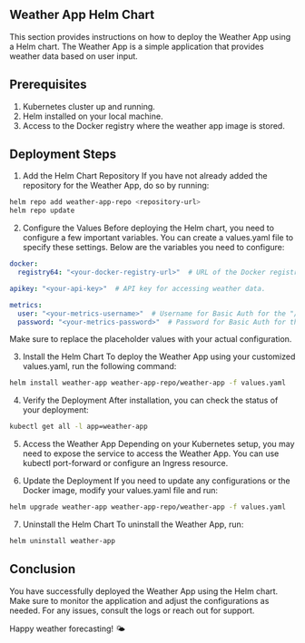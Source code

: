 ## Weather App Helm Chart

This section provides instructions on how to deploy the Weather App using a Helm chart. The Weather App is a simple application that provides weather data based on user input.

## Prerequisites

1. Kubernetes cluster up and running.
2. Helm installed on your local machine.
3. Access to the Docker registry where the weather app image is stored.

## Deployment Steps

1. Add the Helm Chart Repository
If you have not already added the repository for the Weather App, do so by running:

```bash
helm repo add weather-app-repo <repository-url>
helm repo update
```

2. Configure the Values
Before deploying the Helm chart, you need to configure a few important variables. You can create a values.yaml file to specify these settings. Below are the variables you need to configure:

```yaml
docker:
  registry64: "<your-docker-registry-url>"  # URL of the Docker registry where the weather app image is stored.

apikey: "<your-api-key>"  # API key for accessing weather data.

metrics:
  user: "<your-metrics-username>"  # Username for Basic Auth for the "/metrics" endpoint.
  password: "<your-metrics-password>"  # Password for Basic Auth for the "/metrics" endpoint.
```

Make sure to replace the placeholder values with your actual configuration.

3. Install the Helm Chart
To deploy the Weather App using your customized values.yaml, run the following command:

```bash
helm install weather-app weather-app-repo/weather-app -f values.yaml
```

4. Verify the Deployment
After installation, you can check the status of your deployment:

```bash
kubectl get all -l app=weather-app
```

5. Access the Weather App
Depending on your Kubernetes setup, you may need to expose the service to access the Weather App. You can use kubectl port-forward or configure an Ingress resource.

6. Update the Deployment
If you need to update any configurations or the Docker image, modify your values.yaml file and run:

```bash
helm upgrade weather-app weather-app-repo/weather-app -f values.yaml
```

7. Uninstall the Helm Chart
To uninstall the Weather App, run:

```bash
helm uninstall weather-app
```

## Conclusion

You have successfully deployed the Weather App using the Helm chart. Make sure to monitor the application and adjust the configurations as needed. For any issues, consult the logs or reach out for support.

Happy weather forecasting! 🌤️